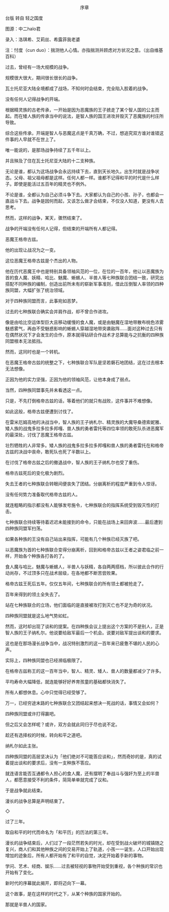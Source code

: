 <p align="center">序章</p>

台版 转自 轻之国度

图源：中二halo君

录入：洛琪希、艾莉丝、希露菲我老婆

注：忖度（cun duo）：揣测他人心情。亦指揣测并顾虑对方状况之意。（出自维基百科）

过去，曾经有一场大规模的战争。

规模很大很大，期间很长很长的战争。

瓦士托尼亚大陆全境都成了战场，不知何时会结束，完全陷入胶着的战争。

没有任何人记得战争的开端。

根据精灵族的古老传承，一开始是因为恶魔族的王子掳走了某个智人国的公主而起。而在矮人族的传承当中的说法，是智人族的国王进攻并毁灭了恶魔族的村庄所导致。

综合这些传承，开端是智人与恶魔这点是千真万确，不过，想追究双方谁对谁错这件事的人早就不在世上了。

唯一能说的，是那场战争持续了五千年以上。

并且殃及了住在瓦士托尼亚大陆的十二支种族。

无论是谁，都认为这场战争会永远持续下去，直到天长地久。出生时就是战争状态。父母、祖父祖母都是这样。任何人都一样。谁都不记得和平的时代是什么样子。即使是能活过五百年的精灵也不例外。

不论是谁，全都认为自己必须斗争下去。大家都认为自己的小孩、孙子，也都会一直战斗下去。战争是因何而起，又该怎么做才会结束，不仅没人知道，更没有人去思考。

然而，这样的战争，某天，骤然结束了。

战争的开端没有任何人记得，但结束的开端所有人都记得。

恶魔王格帝古兹。

他的出现让战况为之一变。

这位恶魔王格帝古兹是个杰出的人物。

他在历代恶魔王中也是特别具备领袖风范的一位，在位的一百年，他让以恶魔族为首的食人魔、妖精、哈比、魅魔、蜥蜴人、半兽人等七种族联合团结一致，研究出搭配不同种族的编制，创造出前所未有的崭新军事准则，借此压倒智人率领的四种族同盟，大幅扩张了统治领域。

对于四种族同盟而言，此事宛如恶梦。

过去的七种族联合确实会并肩作战，却不曾合作进攻。

像是由哈比空运体型巨大且移动缓慢的食人魔，或是由魅魔在湿地带散布桃色浓雾魅惑雾气，再由不受魅惑影响的蜥蜴人穿越湿地带突袭敌阵……面对这种过去只有在偶然状况下才会发生的合作，原本就得钻研合作战术才总算能与之抗衡的四种族同盟根本无法抵挡。

然而，这同时也是一个转机。

在恶魔王格帝古兹的统整之下，七种族联合军队是坚若磐石地团结，这在过去根本无法想像。

正因为他的实力坚强，正因为他的领袖风范，让他本身成了弱点。

当然，四种族同盟事先并未看透这一点。

只是，不先打倒格帝古兹的话，等着他们的就只有战败，这件事并不难想像。

如此这般，格帝古兹便遭到讨伐了。

在雷米厄姆高地的决战当中，智人族的王子纳札尔、精灵族的大魔导桑德索妮雅、矮人族的战鬼多拉多拉多邦嘎、兽人族的勇者雷托等四位率领的敢死队杀进恶魔军的最深处，讨伐了恶魔王格帝古兹。

壮烈牺牲的人非常多。矮人族的战鬼多拉多拉多邦嘎和兽人族的勇者雷托在和格帝古兹的决战中丧命，敢死队也死了半数以上。

在讨伐了格帝古兹之后的撤退战中，智人族的王子纳札尔也受了重伤。

格帝古兹死后的变化极为剧烈。

失去王者的七种族联合转眼间便丧失了团结。分崩离析的程度严重到令人惊讶。

没有任何势力准备取代格帝古兹的人。

就连粗略的指示都没有人能够发号施令，七种族联合的指挥系统受到毁灭性的打击。

七种族联合持续等待着迟迟未能接到的命令，只能在战场上来回奔波……最后遭到四种族同盟军扫荡。

如果各种族的王没有自己站出来指挥，可能有几个种族已经灭族了吧。

以恶魔族为首的七种族联合变得分崩离析，回到和格帝古兹以王者之姿君临之前一样，开始各个种族各打各的了。

食人魔与哈比，魅魔与蜥蜴人，半兽人与妖精，各自两两搭档，所以彼此合作的行动尚存，不过顶多只在战术层级，在各地都不断苦尝败果。

格帝古兹王死后五年。仅仅五年间，七种族联合的所有领土都被抢走了。

百年来得到的领土全失去了。

站在七种族联合的立场，他们面临的是直接被攻打到灭亡也不足为奇的状况。

四种族同盟就是这么地气势如虹。

然而，这时却出现了谈和的提案。在四种族会议上提出这个方案的不是别人，正是智人族的王子纳札尔。他说要给敌军最后一个机会。说要对敌军提出谈和的要求。

这也是在那场漫长战争当中，战况特别激烈的这一百年来已疲惫不堪的人民的心声。

实际上，四种族同盟也已经濒临极限了。

在格帝古兹称王的这一百年当中，智人、精灵、矮人、兽人的数量都减少了许多。

平均寿命大幅降低，就连能够好好养育孩童的基础都快消失了。

所有人都想休息。心中只觉得已经受够了。

万一，已经穷途末路的七种族联合又团结起来想决一死战的话，事情又会如何？

四种族同盟或许打得赢吧。

但之后又会怎样呢？或许，双方会就此同归于尽也说不定。

趁还有选择权的时候，转向和平之道吧。

纳札尔如此主张。

四种族同盟的高层坚决认为「他们绝对不可能答应谈和」，然而奇妙的是，真的试着提出谈和的要求后，没有一支种族不答应。

就连语言能否互通都令人担心的食人魔，还有摆明了奉战斗与强奸为至上的半兽人，都愿意接受不利的条件，简简单单就完成了议和。

于是战争就此结束。

漫长的战争总算是声明结束了。

◇

过了三年。

取自和平的时代而命名为「和平历」的历法的第三年。

漫长的战争结束后，人们过了一段茫然若失的时光，却在受到战火破坏的城镇随之复兴，商人们和其他种族之间的交易开始上了轨道，小孩一一诞生，人口开始出现增加的迹象后，所有人都开始有了和平的自觉，决定开始着手新的事物。

学问、艺术、经商、娱乐……过去被轻视的事物开始受到重视，各个种族的常识也开始有了变化。

新时代的序幕就此揭开，即将迈向下一幕。

这个故事，是在这样的时代之下，从某个种族的国家开始的。

那就是半兽人的国家。

